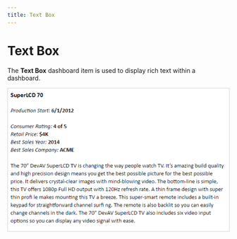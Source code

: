 ```yaml
---
title: Text Box
---
```

# Text Box
The **Text Box** dashboard item is used to display rich text within a dashboard.

![wdd-text-box-rtf-example](../../../images/Img125853.png)